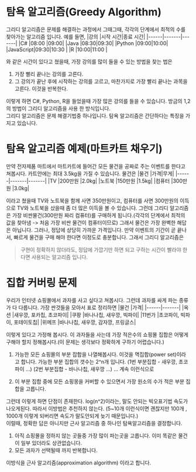 # 탐욕 알고리즘(Greedy Algorithm)

그리디 알고리즘은 문제를 해결하는 과정에서 그때그때, 각각의 단계에서 최적의 수를 찾아가는 알고리즘 입니다.
예를 들면,
|강의 |시작 시간|종료 시간|
|------|-------|-------|
|C# |08:00 |09:00|
|Java |08:30|09:30|
|Python |09:00|10:00|
|JavaScript|09:30|10:30 |
|R |10:00|11:00 |

와 같은 시간이 있다고 쳤을때, 가장 강의를 많이 들을 수 있는 방법을 찾는 법은

1. 가장 빨리 끝나는 강의를 고른다.
2. 그 강의가 끝난 후에 시작하는 강의를 고르고, 마찬가지로 가장 빨리 끝나는 과목을 고른다. 이것을 반복한다.

이렇게 하면 C#, Python, R을 들었을때 가장 많은 강의를 들을 수 있습니다. 방금의 1,2의 방법이 그리디 알고리즘을 사용 한 방식입니다.
<br/>
그리디 알고리즘은 문제 해결기법중 하나입니다.
탐욕 알고리즘은 간단하다는 특징을 가지고 있습니다.

# 탐욕 알고리즘 예제(마트카트 채우기)

만약 전자제품 마트에서 마트카트에 들어간 모든 물건을 공짜로 주는 이벤트를 한다고 쳐봅시다.
카트안에는 최대 3.5kg을 가질 수 있습니다. 물건은
|물건 |가격|무게|
|------|-------|-------|
|TV     |200만원 |2.0kg|
|노트북 |150만원 |1.5kg|
|컴퓨터 |300만원 |3.0kg| 

이라고 쳤을때 TV와 노트북을 함께 사면 350만원이고, 컴퓨터를 사면 300만원의 이득으로 TV와 노트북을 샀을때 좀 더 많은 이득을 볼 수 있습니다.
그런데 그리디 알고리즘은 가장 비싼물건(300만원 짜리 컴퓨터)를 구매하게 됩니다.(각각의 단계에서 최적의 값을 찾아냄 -> 처음 가장 비싼 물건이 컴퓨터이므로)
그래서 물건은 가장 완벽한 해답은 아닙니다. 그러나, 정답에 상당히 가까운 가격입니다. 만약 이벤트의 기간이 곧 끝나서, 빠르게 물건을 구매 해야 한다면 이정도로 충분합니다.
그래서 그리디 알고리즘은
> 구현이 정확하지 않더라도, 정답에 가깝기만 하면 되고 구하는 시간이 빨라야 한다면 사용되는 알고리즘 입니다.

# 집합 커버링 문제

우리가 인터넷 쇼핑몰에서 과자를 사고 싶다고 쳐봅시다. 그런데 과자를 싸게 파는 종류가 다 다릅니다. 가장 싼것들을 모아서 표로 정리하면
|물건 |가격|
|------|-------|
|옥션 |새우깡, 포카칩, 초코파이|
|쿠팡 |바나나칩, 새우깡, 빅파이|
|11번가 |초코파이, 빅파이, 포테이토칩|
|위메프 |바나나칩, 새우깡, 감자깡, 프링글스|

이렇게 있다고 가정해 봅시다.
이 과자들을 사는데 가장 적은수의 쇼핑몰 집합은 어떻게 구해야 할지 정해봅시다.(이 문제는 생각보다 정확하게 구하기 어렵습니다.)
1. 가능한 모든 쇼핑몰의 부분 잡합을 나열해봅시다. 이것을 멱집합(power set)이라고 합니다. 가능한 부분 집합의 갯수는 2^n개 입니다.
(1번 부분집합 - 새우깡, 초코파이 ...) (2번 부분집합 - 바나나칩, 새우깡 ...) ... 계속 이런식으로

2. 이 부분 집합 중에 모든 쇼핑몽을 커버할 수 있으면서 가장 원소의 수가 적은 부분 집합을 고릅니다.

그런데 이렇게 하면 단점이 존재한다. log(n^2)이라는, 말도 안되는 빅오표기법 속도가 나오게된다.
따라서 이방법은 추천하지 않는다. (5~10개 이런식이면 괜찮지만 100개 , 1000개 이렇게 되버리면 속도가 말도안되게 늦기 때문입니다.)
<br/>
이럴때, 정확한 답은 아니지만 근사 알고리즘 중 하나인 탐욕알고리즘을 결정합니다.

1. 아직 쇼핑몰을 정하지 않는 곳들중 가장 많이 파는곳을 고릅니다. 이미 똑같은 물건이 일부 있더라도 상관없습니다.
2. 모든 과자가 선택될때 까지 반복합니다.

이방식을 근사 알고리즘(approximation algorithm) 이라고 합니다.


